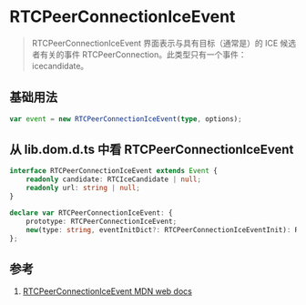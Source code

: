 # RTCPeerConnectionIceEvent

>RTCPeerConnectionIceEvent 界面表示与具有目标（通常是）的 ICE 候选者有关的事件 RTCPeerConnection。此类型只有一个事件：icecandidate。

## 基础用法

```ts
var event = new RTCPeerConnectionIceEvent(type, options);
```

## 从 lib.dom.d.ts 中看 RTCPeerConnectionIceEvent 

```ts
interface RTCPeerConnectionIceEvent extends Event {
    readonly candidate: RTCIceCandidate | null;
    readonly url: string | null;
}

declare var RTCPeerConnectionIceEvent: {
    prototype: RTCPeerConnectionIceEvent;
    new(type: string, eventInitDict?: RTCPeerConnectionIceEventInit): RTCPeerConnectionIceEvent;
};
```

## 参考

1. [RTCPeerConnectionIceEvent MDN web docs](https://developer.mozilla.org/en-US/docs/Web/API/RTCPeerConnectionIceEvent)
